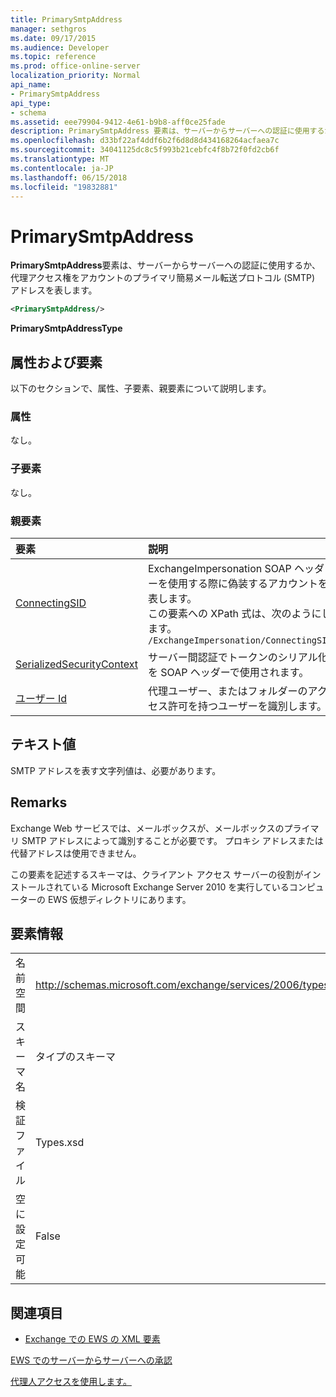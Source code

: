 ```yaml
---
title: PrimarySmtpAddress
manager: sethgros
ms.date: 09/17/2015
ms.audience: Developer
ms.topic: reference
ms.prod: office-online-server
localization_priority: Normal
api_name:
- PrimarySmtpAddress
api_type:
- schema
ms.assetid: eee79904-9412-4e61-b9b8-aff0ce25fade
description: PrimarySmtpAddress 要素は、サーバーからサーバーへの認証に使用するか、代理アクセス権をアカウントのプライマリ簡易メール転送プロトコル (SMTP) アドレスを表します。
ms.openlocfilehash: d33bf22af4ddf6b2f6d8d8d434168264acfaea7c
ms.sourcegitcommit: 34041125dc8c5f993b21cebfc4f8b72f0fd2cb6f
ms.translationtype: MT
ms.contentlocale: ja-JP
ms.lasthandoff: 06/15/2018
ms.locfileid: "19832881"
---
```

# <a name="primarysmtpaddress"></a>PrimarySmtpAddress

**PrimarySmtpAddress**要素は、サーバーからサーバーへの認証に使用するか、代理アクセス権をアカウントのプライマリ簡易メール転送プロトコル (SMTP) アドレスを表します。 
  
```xml
<PrimarySmtpAddress/>
```

 **PrimarySmtpAddressType**
## <a name="attributes-and-elements"></a>属性および要素

以下のセクションで、属性、子要素、親要素について説明します。
  
### <a name="attributes"></a>属性

なし。
  
### <a name="child-elements"></a>子要素

なし。
  
### <a name="parent-elements"></a>親要素

|**要素**|**説明**|
|:-----|:-----|
|[ConnectingSID](connectingsid.md) <br/> |ExchangeImpersonation SOAP ヘッダーを使用する際に偽装するアカウントを表します。  <br/> この要素への XPath 式は、次のようにします。  <br/>  `/ExchangeImpersonation/ConnectingSID` <br/> |
|[SerializedSecurityContext](serializedsecuritycontext.md) <br/> |サーバー間認証でトークンのシリアル化を SOAP ヘッダーで使用されます。  <br/> |
|[ユーザー Id](userid.md) <br/> |代理ユーザー、またはフォルダーのアクセス許可を持つユーザーを識別します。  <br/> |
   
## <a name="text-value"></a>テキスト値

SMTP アドレスを表す文字列値は、必要があります。
  
## <a name="remarks"></a>Remarks

Exchange Web サービスでは、メールボックスが、メールボックスのプライマリ SMTP アドレスによって識別することが必要です。 プロキシ アドレスまたは代替アドレスは使用できません。
  
この要素を記述するスキーマは、クライアント アクセス サーバーの役割がインストールされている Microsoft Exchange Server 2010 を実行しているコンピューターの EWS 仮想ディレクトリにあります。
  
## <a name="element-information"></a>要素情報

|||
|:-----|:-----|
|名前空間  <br/> |http://schemas.microsoft.com/exchange/services/2006/types  <br/> |
|スキーマ名  <br/> |タイプのスキーマ  <br/> |
|検証ファイル  <br/> |Types.xsd  <br/> |
|空に設定可能  <br/> |False  <br/> |
   
## <a name="see-also"></a>関連項目



- [Exchange での EWS の XML 要素](ews-xml-elements-in-exchange.md)


[EWS でのサーバーからサーバーへの承認](http://msdn.microsoft.com/library/f1610a20-672d-448b-8c00-5b0fbcaf31cb%28Office.15%29.aspx)
  
[代理人アクセスを使用します。](http://msdn.microsoft.com/library/dfd6b4a3-8fd3-47ba-83c0-52465cb5f3f3%28Office.15%29.aspx)


